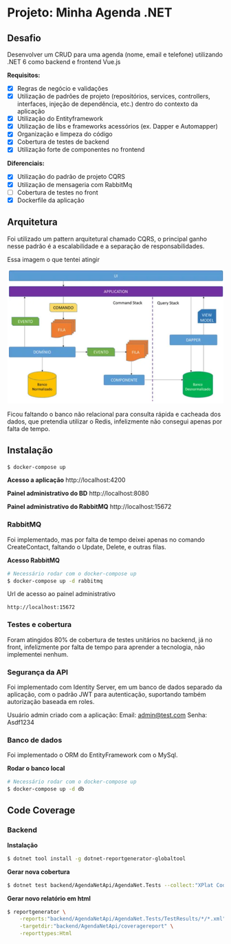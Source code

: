 # Projeto: Minha Agenda .NET

## Desafio 

Desenvolver um CRUD para uma agenda (nome, email e telefone) utilizando .NET 6 como backend e frontend Vue.js

**Requisitos:**
- [X] Regras de negócio e validações 
- [X] Utilização de padrões de projeto (repositórios, services, controllers, interfaces, injeção de dependência, etc.) dentro do contexto da aplicação
- [X] Utilização do Entityframework 
- [X] Utilização de libs e frameworks acessórios (ex. Dapper e Automapper) 
- [X] Organização e limpeza do código
- [X] Cobertura de testes de backend 
- [X] Utilização forte de componentes no frontend

**Diferenciais:**
- [X] Utilização do padrão de projeto CQRS
- [X] Utilização de mensageria com RabbitMq
- [ ] Cobertura de testes no front
- [X] Dockerfile da aplicação

## Arquitetura

Foi utilizado um pattern arquitetural chamado CQRS, o principal ganho nesse padrão é a escalabilidade e a separação de responsabilidades.

Essa imagem o que tentei atingir

![Screenshot](Arquitetura.png)

Ficou faltando o banco não relacional para consulta rápida e cacheada dos dados, que pretendia utilizar o Redis, infelizmente não consegui apenas por falta de tempo.

## Instalação

```bash
$ docker-compose up
```

**Acesso a aplicação**
http://localhost:4200

**Painel administrativo do BD**
http://localhost:8080

**Painel administrativo do RabbitMQ**
http://localhost:15672

### RabbitMQ

Foi implementado, mas por falta de tempo deixei apenas no comando CreateContact, faltando o Update, Delete, e outras filas.

**Acesso RabbitMQ**
```bash
# Necessário rodar com o docker-compose up
$ docker-compose up -d rabbitmq 
```
Url de acesso ao painel administrativo
```
http://localhost:15672
```

### Testes e cobertura

Foram atingidos 80% de cobertura de testes unitários no backend, já no front, infelizmente por falta de tempo para aprender a tecnologia, não implementei nenhum.

### Segurança da API

Foi implementado com Identity Server, em um banco de dados separado da aplicação, com o padrão JWT para autenticação, suportando também autorização baseada em roles.

Usuário admin criado com a aplicação:
Email: admin@test.com
Senha: Asdf1234

### Banco de dados

Foi implementado o ORM do EntityFramework com o MySql.

**Rodar o banco local**
```bash
# Necessário rodar com o docker-compose up
$ docker-compose up -d db 
```

## Code Coverage

### Backend
**Instalação**
```bash
$ dotnet tool install -g dotnet-reportgenerator-globaltool
```

**Gerar nova cobertura**
```bash
$ dotnet test backend/AgendaNetApi/AgendaNet.Tests --collect:"XPlat Code Coverage"
```

**Gerar novo relatório em html**
```bash
$ reportgenerator \
    -reports:"backend/AgendaNetApi/AgendaNet.Tests/TestResults/*/*.xml" \
    -targetdir:"backend/AgendaNetApi/coveragereport" \
    -reporttypes:Html
```
